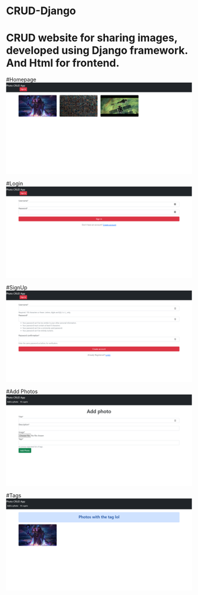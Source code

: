 # CRUD-Django
# CRUD website for sharing images, developed using Django framework. And Html for frontend.

#Homepage
![alt.text](https://github.com/chaturrved/CRUD-Django/blob/main/images/Opera%20Snapshot_2021-07-03_232829_localhost.png)

#Login
![alt.text](https://github.com/chaturrved/CRUD-Django/blob/main/images/Opera%20Snapshot_2021-07-03_232925_localhost.png)

#SignUp
![alt.text](https://github.com/chaturrved/CRUD-Django/blob/main/images/Opera%20Snapshot_2021-07-03_232943_localhost.png)

#Add Photos
![alt.text](https://github.com/chaturrved/CRUD-Django/blob/main/images/Opera%20Snapshot_2021-07-03_233104_localhost.png)

#Tags
![alt.text](https://github.com/chaturrved/CRUD-Django/blob/main/images/Opera%20Snapshot_2021-07-03_233137_localhost.png)
